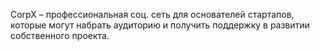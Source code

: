 CorpX – профессиональная соц. сеть для основателей стартапов, которые могут набрать аудиторию и получить поддержку в развитии собственного проекта.
